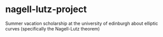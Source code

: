 # nagell-lutz-project
Summer vacation scholarship at the university of edinburgh about elliptic curves (specifically the Nagell-Lutz theorem)

